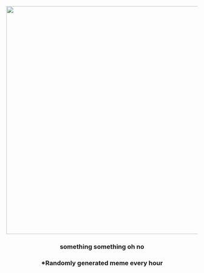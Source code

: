 <p align="center">
        <img src="https://i.redd.it/h2w5v5tm1wx81.jpg" width="600" height="600">
        </p>
        <h3 align="center">something something oh no</h3>
        <h3 align="center">*Randomly generated meme every hour</h3>
    